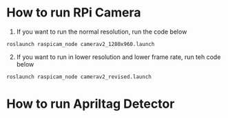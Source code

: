 How to run RPi Camera
========================================================================================
  1) If you want to run the normal resolution, run the code below
    
    roslaunch raspicam_node camerav2_1280x960.launch
    
  2) If you want to run in lower resolution and lower frame rate, run teh code below
    
    roslaunch raspicam_node camerav2_revised.launch
    
How to run Apriltag Detector
========================================================================================
  
